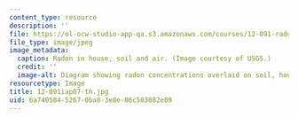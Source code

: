 ```yaml
---
content_type: resource
description: ''
file: https://ol-ocw-studio-app-qa.s3.amazonaws.com/courses/12-091-radon-research-in-multidisciplines-a-review-january-iap-2007/6a74058452670ba83e8e86c503082e09_12-091iap07-th.jpg
file_type: image/jpeg
image_metadata:
  caption: Radon in house, soil and air. (Image courtesy of USGS.)
  credit: ''
  image-alt: Diagram showing radon concentrations overlaid on soil, house, and sky.
resourcetype: Image
title: 12-091iap07-th.jpg
uid: 6a740584-5267-0ba8-3e8e-86c503082e09
---
```

